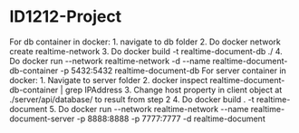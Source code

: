 # ID1212-Project
 For db container in docker:
    1. navigate to db folder
    2. Do docker network create realtime-network
    3. Do docker build -t realtime-document-db ./
    4. Do docker run --network realtime-network -d --name realtime-document-db-container -p 5432:5432 realtime-document-db
For server container in docker:
    1. Navigate to server folder
    2. docker inspect realtime-document-db-container | grep IPAddress
    3. Change host property in client object at ./server/api/database/ to result from step 2
    4. Do docker build . -t realtime-document
    5. Do docker run --network realtime-network --name realtime-document-server -p 8888:8888 -p 7777:7777 -d realtime-document

